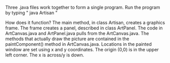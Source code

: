 Three .java files work together to form a single program. Run the program
by typing " java Artisan "

How does it function?
The main method, in class Artisan, creates a graphics frame. The frame creates a
panel, described in class ArtPanel. The code in ArtCanvas.java and ArtPanel.java
pulls from the ArtCanvas.java. The methods that actually draw the picture are contained in the paintComponent() method in ArtCanvas.java. Locations in the painted window are set using x and y coordinates. The origin (0,0) is in the upper left corner. The x is across/y is down.
